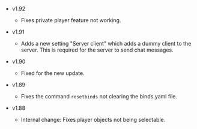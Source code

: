 - v1.92
  - Fixes private player feature not working.

- v1.91
  - Adds a new setting "Server client" which adds a dummy client to the server. This is required for the server to send chat messages.

- v1.90
  - Fixed for the new update.

- v1.89
  - Fixes the command `resetbinds` not clearing the binds.yaml file.

- v1.88
  - Internal change: Fixes player objects not being selectable.
